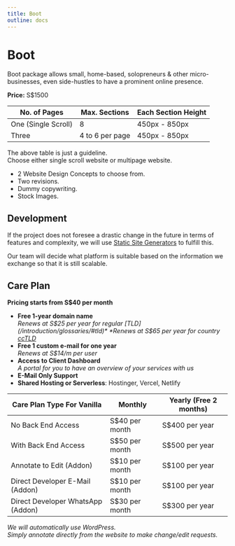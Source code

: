 ```yaml
---
title: Boot
outline: docs
---
```


# Boot

Boot package allows small, home-based, solopreneurs & other micro-businesses, even side-hustles to have a prominent online presence.

**Price:** S$1500

| No. of Pages        | Max. Sections      | Each Section Height |
| ------------------- | ------------------ | ------------------- |
| One (Single Scroll) | 8                  | 450px - 850px       |
| Three               | 4 to 6 per page    | 450px - 850px       |

The above table is just a guideline.  
Choose either single scroll website or multipage website.

- 2 Website Design Concepts to choose from.
- Two revisions.
- Dummy copywriting.
- Stock Images.

## Development

If the project does not foresee a drastic change in the future in terms of features and complexity, we will use [Static Site Generators](https://jamstack.org/generators/) to fulfill this.

Our team will decide what platform is suitable based on the information we exchange so that it is still scalable.

## Care Plan

**Pricing starts from S$40 per month**

- **Free 1-year domain name**  
    *Renews at S$25 per year for regular [TLD](/introduction/glossaries/#tld)*  
    *Renews at S$65 per year for country [ccTLD](/introduction/glossaries/#tld)*
- **Free 1 custom e-mail for one year**  
    *Renews at S$14/m per user*
- **Access to Client Dashboard**  
    *A portal for you to have an overview of your services with us*
- **E-Mail Only Support**
- **Shared Hosting or Serverless**: Hostinger, Vercel, Netlify

| **Care Plan Type For Vanilla** | Monthly         | Yearly (Free 2 months) |
| ------------------------------ | --------------- | ---------------------- |
| No Back End Access             | S$40 per month  | S$400 per year         |
| With Back End Access           | S$50 per month  | S$500 per year         |
| Annotate to Edit (Addon)       | S$10 per month  | S$100 per year         |
| Direct Developer E-Mail (Addon)| S$10 per month  | S$100 per year         |
| Direct Developer WhatsApp (Addon)| S$30 per month | S$300 per year         |

*We will automatically use WordPress.*  
*Simply annotate directly from the website to make change/edit requests.*
